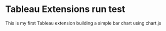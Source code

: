 # Tableau Extensions run test

This is my first Tableau extension building a simple bar chart using chart.js